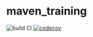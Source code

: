 # maven_training
![build CI](https://github.com/github/docs/actions/workflows/main.yml/badge.svg)
[![codecov](https://codecov.io/gh/oussamare/maven_training/branch/main/graph/badge.svg)](https://codecov.io/gh/oussamare/maven_training)
